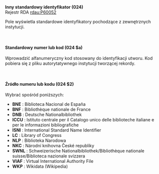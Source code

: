 **Inny standardowy identyfikator (024)**   
Rejestr RDA [rdau:P60052](http://www.rdaregistry.info/Elements/u/#P60052)

Pole wyświetla standardowe identyfikatory pochodzące z zewnętrznych instytucji.

&nbsp;&nbsp;

#### **Standardowy numer lub kod (024 $a)**

Wprowadzić alfanumeryczny kod stosowany do identyfikacji utworu. Kod pobiera się z pliku autorytatywnego instytucji tworzącej rekordy.

&nbsp;

#### **Źródło numeru lub kodu (024 $2)**

Wybrać spośród poniższych:

- **BNE** : Biblioteca Nacional de España
- **BNF** : Bibliothèque nationale de France
- **DNB** : Deutsche Nationalbibliothek
- **ICCU** : Istituto centrale per il Catalogo unico delle biblioteche italiane e per le informazioni bibliografiche
- **ISNI** : International Standard Name Identifier
- **LC** : Library of Congress
- **NLP** : Biblioteka Narodowa
- **NKC** : Národní knihovna České republiky
- **SWNL** : Schweizerische Nationalbibliothek/Bibliothèque nationale suisse/Biblioteca nazionale svizzera
- **VIAF** : Virtual International Authority File
- **WKP** : Wikidata (Wikipedia)